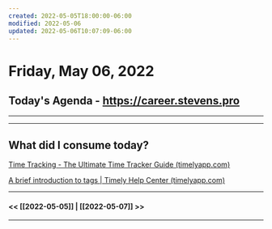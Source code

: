 ```yaml
---
created: 2022-05-05T18:00:00-06:00
modified: 2022-05-06
updated: 2022-05-06T10:07:09-06:00
---
```

# Friday, May 06, 2022
## Today's Agenda - https://career.stevens.pro
---




---



## What did I consume today?

[Time Tracking - The Ultimate Time Tracker Guide (timelyapp.com)](https://timelyapp.com/guides/time-tracking)

[A brief introduction to tags | Timely Help Center (timelyapp.com)](https://support.timelyapp.com/en/articles/4635066-a-brief-introduction-to-tags)



---
#### << [[2022-05-05]] | [[2022-05-07]] >>
---

